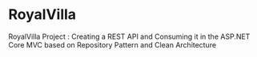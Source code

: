 # RoyalVilla
RoyalVilla Project : Creating a REST API and Consuming it in the ASP.NET Core MVC based on Repository Pattern and Clean Architecture
